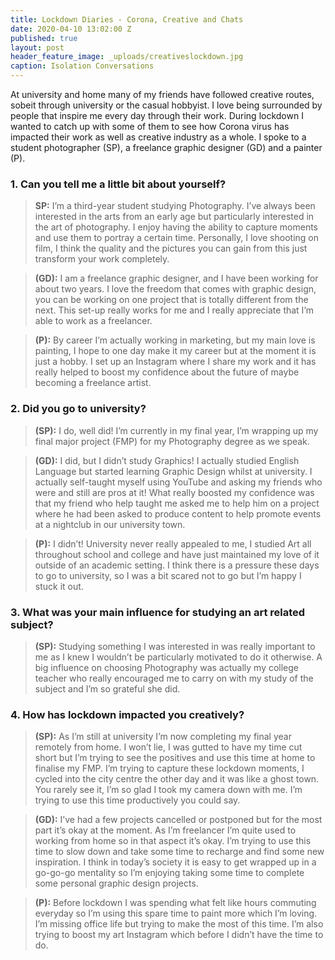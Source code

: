 ```yaml
---
title: Lockdown Diaries - Corona, Creative and Chats
date: 2020-04-10 13:02:00 Z
published: true
layout: post
header_feature_image: _uploads/creativeslockdown.jpg
caption: Isolation Conversations
---
```

At university and home many of my friends have followed creative routes, sobeit through university or the casual hobbyist. I love being surrounded by people that inspire me every day through their work. During lockdown I wanted to catch up with some of them to see how Corona virus has impacted their work as well as creative industry as a whole. I spoke to a student photographer (SP), a freelance graphic designer (GD) and a painter (P).

### 1.	Can you tell me a little bit about yourself?
>  **SP:** I’m a third-year student studying Photography. I’ve always been interested in the arts from an early age but particularly interested in the art of photography. I enjoy having the ability to capture moments and use them to portray a certain time. Personally, I love shooting on film, I think the quality and the pictures you can gain from this just transform your work completely.

>**(GD):** I am a freelance graphic designer, and I have been working for about two years. I love the freedom that comes with graphic design, you can be working on one project that is totally different from the next. This set-up really works for me and I really appreciate that I’m able to work as a freelancer.

>**(P):** By career I’m actually working in marketing, but my main love is painting, I hope to one day make it my career but at the moment it is just a hobby. I set up an Instagram where I share my work and it has really helped to boost my confidence about the future of maybe becoming a freelance artist.

### 2.	Did you go to university?

>**(SP):** I do, well did! I’m currently in my final year, I’m wrapping up my final major project (FMP) for my Photography degree as we speak.

>**(GD):**  I did, but I didn’t study Graphics! I actually studied English Language but started learning Graphic Design whilst at university. I actually self-taught myself using YouTube and asking my friends who were and still are pros at it! What really boosted my confidence was that my friend who help taught me asked me to help him on a project where he had been asked to produce content to help promote events at a nightclub in our university town.   

>**(P):** I didn’t! University never really appealed to me, I studied Art all throughout school and college and have just maintained my love of it outside of an academic setting. I think there is a pressure these days to go to university, so I was a bit scared not to go but I’m happy I stuck it out.

### 3.	What was your main influence for studying an art related subject?

>**(SP):** Studying something I was interested in was really important to me as I knew I wouldn’t be particularly motivated to do it otherwise. A big influence on choosing Photography was actually my college teacher who really encouraged me to carry on with my study of the subject and I’m so grateful she did.

### 4.	How has lockdown impacted you creatively?

>**(SP):** As I’m still at university I’m now completing my final year remotely from home. I won’t lie, I was gutted to have my time cut short but I’m trying to see the positives and use this time at home to finalise my FMP. I’m trying to capture these lockdown moments, I cycled into the city centre the other day and it was like a ghost town. You rarely see it, I’m so glad I took my camera down with me. I’m trying to use this time productively you could say.

>**(GD):** I’ve had a few projects cancelled or postponed but for the most part it’s okay at the moment. As I’m freelancer I’m quite used to working from home so in that aspect it’s okay. I’m trying to use this time to slow down and take some time to recharge and find some new inspiration. I think in today’s society it is easy to get wrapped up in a go-go-go mentality so I’m enjoying taking some time to complete some personal graphic design projects.  

>**(P):** Before lockdown I was spending what felt like hours commuting everyday so I’m using this spare time to paint more which I’m loving. I’m missing office life but trying to make the most of this time. I’m also trying to boost my art Instagram which before I didn’t have the time to do.   

